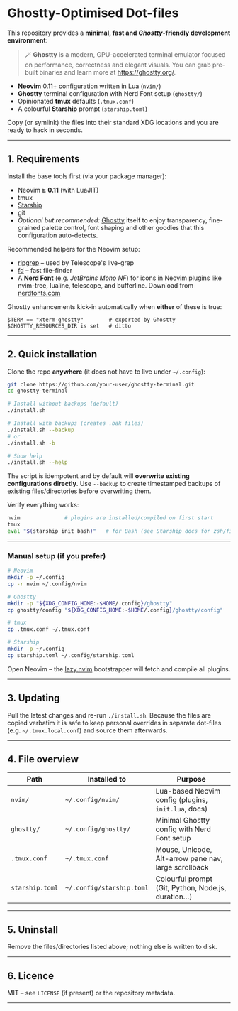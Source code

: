 # Ghostty-Optimised Dot-files

This repository provides a **minimal, fast and *Ghostty*-friendly development environment**:

> 🪄  **Ghostty** is a modern, GPU-accelerated terminal emulator focused on
> performance, correctness and elegant visuals.  You can grab pre-built
> binaries and learn more at <https://ghostty.org/>.

* **Neovim** 0.11+ configuration written in Lua (`nvim/`)
* **Ghostty** terminal configuration with Nerd Font setup (`ghostty/`)
* Opinionated **tmux** defaults (`.tmux.conf`)
* A colourful **Starship** prompt (`starship.toml`)

Copy (or symlink) the files into their standard XDG locations and you are ready to hack in seconds.

---

## 1. Requirements

Install the base tools first (via your package manager):

* Neovim **≥ 0.11** (with LuaJIT)
* tmux
* [Starship](https://starship.rs/)
* git
* *Optional but recommended:* [Ghostty](https://ghostty.org/) itself to enjoy
  transparency, fine-grained palette control, font shaping and other goodies
  that this configuration auto-detects.

Recommended helpers for the Neovim setup:

* [ripgrep](https://github.com/BurntSushi/ripgrep) – used by Telescope's live-grep
* [fd](https://github.com/sharkdp/fd) – fast file-finder
* A **Nerd Font** (e.g. *JetBrains Mono NF*) for icons in Neovim plugins like nvim-tree, lualine, telescope, and bufferline. Download from [nerdfonts.com](https://www.nerdfonts.com/)

Ghostty enhancements kick-in automatically when **either** of these is true:

```text
$TERM == "xterm-ghostty"        # exported by Ghostty
$GHOSTTY_RESOURCES_DIR is set   # ditto
```

---

## 2. Quick installation

Clone the repo **anywhere** (it does not have to live under `~/.config`):

```bash
git clone https://github.com/your-user/ghostty-terminal.git
cd ghostty-terminal

# Install without backups (default)
./install.sh

# Install with backups (creates .bak files)
./install.sh --backup
# or
./install.sh -b

# Show help
./install.sh --help
```

The script is idempotent and by default will **overwrite existing configurations directly**. Use `--backup` to create timestamped backups of existing files/directories before overwriting them.

Verify everything works:

```bash
nvim              # plugins are installed/compiled on first start
tmux
eval "$(starship init bash)"   # for Bash (see Starship docs for zsh/fish)
```

---

### Manual setup (if you prefer)

```bash
# Neovim
mkdir -p ~/.config
cp -r nvim ~/.config/nvim

# Ghostty
mkdir -p "${XDG_CONFIG_HOME:-$HOME/.config}/ghostty"
cp ghostty/config "${XDG_CONFIG_HOME:-$HOME/.config}/ghostty/config"

# tmux
cp .tmux.conf ~/.tmux.conf

# Starship
mkdir -p ~/.config
cp starship.toml ~/.config/starship.toml
```

Open Neovim – the [lazy.nvim] bootstrapper will fetch and compile all plugins.

---

## 3. Updating

Pull the latest changes and re-run `./install.sh`. Because the files are copied verbatim it is safe to keep personal overrides in separate dot-files (e.g. `~/.tmux.local.conf`) and source them afterwards.

---

## 4. File overview

| Path | Installed to | Purpose |
|------|--------------|---------|
| `nvim/`          | `~/.config/nvim/`        | Lua-based Neovim config (plugins, `init.lua`, docs) |
| `ghostty/`       | `~/.config/ghostty/`     | Minimal Ghostty config with Nerd Font setup |
| `.tmux.conf`     | `~/.tmux.conf`           | Mouse, Unicode, Alt-arrow pane nav, large scrollback |
| `starship.toml`  | `~/.config/starship.toml`| Colourful prompt (Git, Python, Node.js, duration…) |

---

## 5. Uninstall

Remove the files/directories listed above; nothing else is written to disk.

---

## 6. Licence

MIT – see `LICENSE` (if present) or the repository metadata.

---

[lazy.nvim]: https://github.com/folke/lazy.nvim
